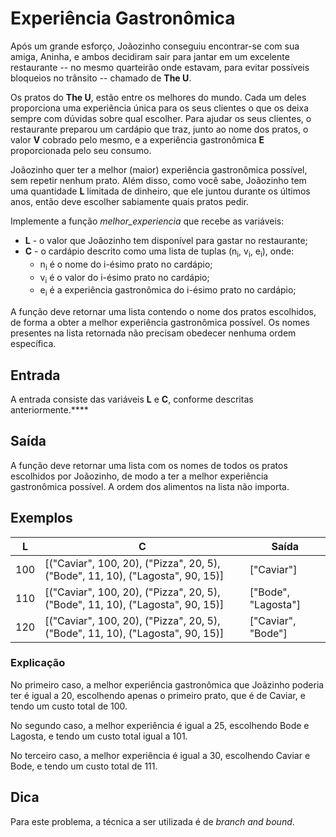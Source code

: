 # Experiência Gastronômica

Após um grande esforço, Joãozinho conseguiu encontrar-se com sua amiga, Aninha,
e ambos decidiram sair para jantar em um excelente restaurante -- no mesmo
quarteirão onde estavam, para evitar possíveis bloqueios no trânsito -- chamado
de **The U**.

Os pratos do **The U**, estão entre os melhores do mundo. Cada um deles
proporciona uma experiência única para os seus clientes o que os deixa sempre
com dúvidas sobre qual escolher. Para ajudar os seus clientes, o restaurante
preparou um cardápio que traz, junto ao nome dos pratos, o valor **V** cobrado
pelo mesmo, e a experiência gastronômica **E** proporcionada pelo seu consumo.

Joãozinho quer ter a melhor (maior) experiência gastronômica possível, sem
repetir nenhum prato. Além disso, como você sabe, Joãozinho tem uma quantidade
**L** limitada de dinheiro, que ele juntou durante os últimos anos, então deve
escolher sabiamente quais pratos pedir.

Implemente a função _melhor_experiencia_ que recebe as variáveis:

- **L** - o valor que Joãozinho tem disponível para gastar no restaurante;
- **C** - o cardápio descrito como uma lista de tuplas (n<sub>i</sub>,
  v<sub>i</sub>, e<sub>i</sub>), onde:
  - n<sub>i</sub> é o nome do i-ésimo prato no cardápio;
  - v<sub>i</sub> é o valor do i-ésimo prato no cardápio;
  - e<sub>i</sub> é a experiência gastronômica do i-ésimo prato no cardápio;

A função deve retornar uma lista contendo o nome dos pratos escolhidos, de forma
a obter a melhor experiência gastronômica possível. Os nomes presentes na
lista retornada não precisam obedecer nenhuma ordem específica.

## Entrada

A entrada consiste das variáveis **L** e **C**, conforme descritas
anteriormente.****

## Saída

A função deve retornar uma lista com os nomes de todos os pratos escolhidos por
Joãozinho, de modo a ter a melhor experiência gastronômica possível. A ordem dos
alimentos na lista não importa.

## Exemplos

| **L** | **C** | **Saída** |
| --- | --- | --- |
| 100 | \[("Caviar", 100, 20), ("Pizza", 20, 5), ("Bode", 11, 10), ("Lagosta", 90, 15)\] | \["Caviar"\] |
| 110 | \[("Caviar", 100, 20), ("Pizza", 20, 5), ("Bode", 11, 10), ("Lagosta", 90, 15)\] | \["Bode", "Lagosta"\] |
| 120 | \[("Caviar", 100, 20), ("Pizza", 20, 5), ("Bode", 11, 10), ("Lagosta", 90, 15)\] | \["Caviar", "Bode"\] |


### Explicação

No primeiro caso, a melhor experiência gastronômica que Joãzinho poderia ter é
igual a 20, escolhendo apenas o primeiro prato, que é de Caviar, e tendo um
custo total de 100.

No segundo caso, a melhor experiência é igual a 25, escolhendo Bode e Lagosta, e
tendo um custo total igual a 101.

No terceiro caso, a melhor experiência é igual a 30, escolhendo Caviar e Bode, e
tendo um custo total de 111. 

## Dica

Para este problema, a técnica a ser utilizada é de *branch and bound*.

